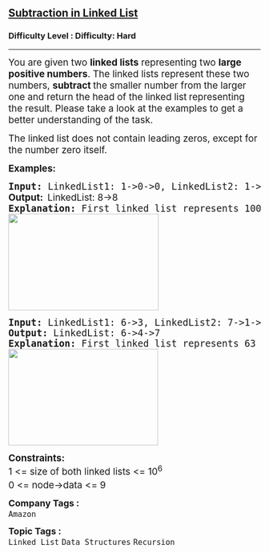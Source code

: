 <h2><a href="https://www.geeksforgeeks.org/problems/subtraction-in-linked-list/1?page=1&category=Linked%20List&difficulty=Hard&status=unsolved&sortBy=submissions">Subtraction in Linked List</a></h2><h3>Difficulty Level : Difficulty: Hard</h3><hr><div class="problems_problem_content__Xm_eO"><p><span style="font-size: 14pt;">You are given two <strong>linked lists</strong>&nbsp;representing two <strong>large positive numbers</strong>. The linked lists represent these two numbers, <strong>subtract </strong>the smaller number from the larger one and <span style="font-family: -apple-system, BlinkMacSystemFont, 'Segoe UI', Roboto, Oxygen, Ubuntu, Cantarell, 'Open Sans', 'Helvetica Neue', sans-serif;">return the head&nbsp;</span><span style="font-family: -apple-system, BlinkMacSystemFont, 'Segoe UI', Roboto, Oxygen, Ubuntu, Cantarell, 'Open Sans', 'Helvetica Neue', sans-serif;">of the&nbsp;linked list</span><strong style="font-family: -apple-system, BlinkMacSystemFont, 'Segoe UI', Roboto, Oxygen, Ubuntu, Cantarell, 'Open Sans', 'Helvetica Neue', sans-serif;">&nbsp;</strong><span style="font-family: -apple-system, BlinkMacSystemFont, 'Segoe UI', Roboto, Oxygen, Ubuntu, Cantarell, 'Open Sans', 'Helvetica Neue', sans-serif;">representing the result</span><span style="font-family: -apple-system, BlinkMacSystemFont, 'Segoe UI', Roboto, Oxygen, Ubuntu, Cantarell, 'Open Sans', 'Helvetica Neue', sans-serif;">. Please take a look at the examples to get a better understanding of the task.<br></span></span></p>
<p><span style="font-size: 18.6667px;">The linked list does not contain leading zeros, except for the number zero itself.</span></p>
<p><span style="font-size: 14pt;"><strong>Examples:</strong></span></p>
<pre><span style="font-size: 14pt;"><strong>Input: </strong>LinkedList1: 1-&gt;0-&gt;0, LinkedList2: 1-&gt;2<br><strong style="font-family: -apple-system, BlinkMacSystemFont, 'Segoe UI', Roboto, Oxygen, Ubuntu, Cantarell, 'Open Sans', 'Helvetica Neue', sans-serif;">Output:  </strong><span style="font-family: -apple-system, BlinkMacSystemFont, 'Segoe UI', Roboto, Oxygen, Ubuntu, Cantarell, 'Open Sans', 'Helvetica Neue', sans-serif;">LinkedList: 8-&gt;8<br></span><strong>Explanation: </strong>First linked list represents 100 and the second one represents 12. 12 subtracted from 100 gives us 88 as the result. It is represented as 8-&gt;8 in the linked list.<br><img src="https://media.geeksforgeeks.org/img-practice/prod/addEditProblem/700313/Web/Other/blobid1_1735211009.png" width="300" height="193"><br></span></pre>
<pre><span style="font-size: 14pt;"><strong>Input: </strong>LinkedList1: 6-&gt;3, LinkedList2: 7-&gt;1-&gt;0<br><strong>Output: </strong>LinkedList: 6-&gt;4-&gt;7<br><strong>Explanation: </strong>First linked list represents 63 and the second one represents 710. 63 subtracted from 710 gives us 647 as the result. It is represented as 6-&gt;4-&gt;7 in the linked list.<br><img src="https://media.geeksforgeeks.org/img-practice/prod/addEditProblem/700313/Web/Other/blobid2_1735211034.png" width="299" height="193"><br></span></pre>
<p><span style="font-size: 14pt;"><strong>Constraints:</strong><br>1 &lt;= size of both linked lists &lt;= 10<sup>6</sup><br>0 &lt;= node-&gt;data &lt;= 9<sup><br></sup></span></p></div><p><span style=font-size:18px><strong>Company Tags : </strong><br><code>Amazon</code>&nbsp;<br><p><span style=font-size:18px><strong>Topic Tags : </strong><br><code>Linked List</code>&nbsp;<code>Data Structures</code>&nbsp;<code>Recursion</code>&nbsp;